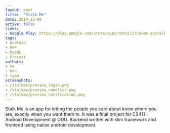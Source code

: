 ```yaml
---
layout: post
title:  "Stalk Me"
date: 2014-12-08
active: false
links:
- Google Play: https://play.google.com/store/apps/details?id=me.gostalk.stalkme
tags:
- Android
- PHP
- MySQL
- Project
authors:
- me
- ben
- ryan
screenshots:
- /stalkme/preview_login.png
- /stalkme/preview_namelist.png
- /stalkme/preview_notification.png
---
```


Stalk Me is an app for letting the people you care about know where you are, exactly when you want them to. It was a final project for CS411 - Android Development @ ODU. Backend written with slim framework and frontend using native android development.
